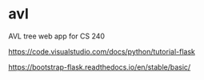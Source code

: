 # avl
AVL tree web app for CS 240

https://code.visualstudio.com/docs/python/tutorial-flask

https://bootstrap-flask.readthedocs.io/en/stable/basic/